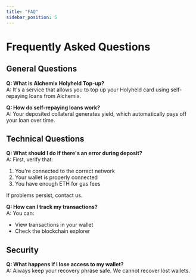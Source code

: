 ```yaml
---
title: "FAQ"
sidebar_position: 5
---
```


# Frequently Asked Questions

## General Questions

**Q: What is Alchemix Holyheld Top-up?**  
A: It's a service that allows you to top up your Holyheld card using self-repaying loans from Alchemix.

**Q: How do self-repaying loans work?**  
A: Your deposited collateral generates yield, which automatically pays off your loan over time.

## Technical Questions

**Q: What should I do if there's an error during deposit?**  
A: First, verify that:
1. You're connected to the correct network
2. Your wallet is properly connected
3. You have enough ETH for gas fees

If problems persist, contact us.

**Q: How can I track my transactions?**  
A: You can:
- View transactions in your wallet
- Check the blockchain explorer


## Security


**Q: What happens if I lose access to my wallet?**  
A: Always keep your recovery phrase safe. We cannot recover lost wallets.
